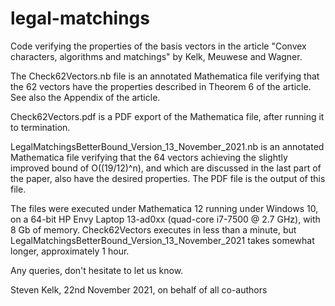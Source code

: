 # legal-matchings
Code verifying the properties of the basis vectors in the article "Convex characters, algorithms and matchings" by Kelk, Meuwese and Wagner.

The Check62Vectors.nb file is an annotated Mathematica file verifying that the 62 vectors have the properties described in Theorem 6 of the article. See also the Appendix of the article.

Check62Vectors.pdf is a PDF export of the Mathematica file, after running it to termination.

LegalMatchingsBetterBound_Version_13_November_2021.nb is an annotated Mathematica file verifying that the 64 vectors achieving the slightly improved bound of O((19/12)^n), and which are discussed in the last part of the paper, also have the desired properties. The PDF file is the output of this file.

The files were executed under Mathematica 12 running under Windows 10, on a 64-bit HP Envy Laptop 13-ad0xx (quad-core
i7-7500 @ 2.7 GHz), with 8 Gb of memory. Check62Vectors executes in less than a minute, but LegalMatchingsBetterBound_Version_13_November_2021 takes somewhat longer,
approximately 1 hour.

Any queries, don't hesitate to let us know.

Steven Kelk, 22nd November 2021,
on behalf of all co-authors

